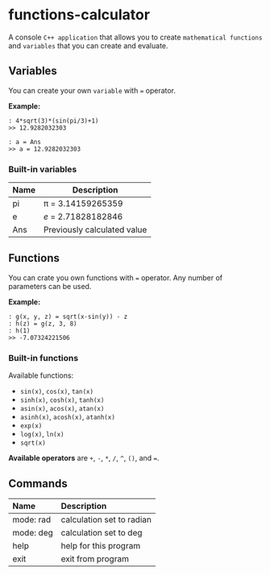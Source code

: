 # functions-calculator

A console `C++ application` that allows you to create `mathematical functions` and `variables` that you can create and evaluate.

## Variables

You can create your own `variable` with `=` operator.

**Example:**
```
: 4*sqrt(3)*(sin(pi/3)+1)
>> 12.9282032303

: a = Ans
>> a = 12.9282032303

```


### Built-in variables


| Name | Description                 |
|:---- | --------------------------- |
| pi   | π = 3.14159265359           |
| e    | *e* = 2.71828182846         |
| Ans  | Previously calculated value |


## Functions

You can crate you own functions with `=` operator. Any number of parameters can be used.

**Example:**
```
: g(x, y, z) = sqrt(x-sin(y)) - z
: h(z) = g(z, 3, 8)
: h(1)
>> -7.07324221506
```

### Built-in functions
Available functions:
 - `sin(x)`, `cos(x)`, `tan(x)`
 - `sinh(x)`, `cosh(x)`, `tanh(x)`
 - `asin(x)`, `acos(x)`, `atan(x)`
 - `asinh(x)`, `acosh(x)`, `atanh(x)`
 - `exp(x)`
 - `log(x)`, `ln(x)`
 - `sqrt(x)`

**Available operators** are `+`, `-`, `*`, `/`, `^`, `()`, and `=`.


## Commands
| Name | Description |
|:---- |:----------- |
| mode: rad | calculation set to radian |
| mode: deg | calculation set to deg    |
| help      | help for this program     |
| exit      | exit from program         |
